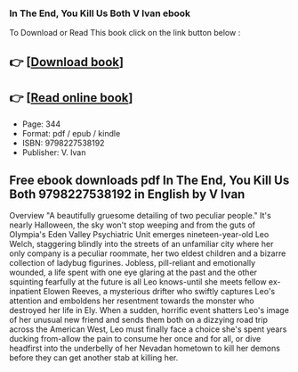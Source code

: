 ### In The End, You Kill Us Both V Ivan ebook

To Download or Read This book click on the link button below :

## 👉  [**[Download book](http://ebooksharez.info/download.php?group=book&from=github.com&id=718619&lnk=1066 "Download book")**]

## 👉  [**[Read online book](http://ebooksharez.info/download.php?group=book&from=github.com&id=718619&lnk=1066 "Read online book")**]


* Page: 344
* Format: pdf / epub / kindle
* ISBN: 9798227538192
* Publisher: V. Ivan



## Free ebook downloads pdf In The End, You Kill Us Both 9798227538192  in English by V Ivan


Overview
&quot;A beautifully gruesome detailing of two peculiar people.&quot; It&#039;s nearly Halloween, the sky won&#039;t stop weeping and from the guts of Olympia&#039;s Eden Valley Psychiatric Unit emerges nineteen-year-old Leo Welch, staggering blindly into the streets of an unfamiliar city where her only company is a peculiar roommate, her two eldest children and a bizarre collection of ladybug figurines. Jobless, pill-reliant and emotionally wounded, a life spent with one eye glaring at the past and the other squinting fearfully at the future is all Leo knows-until she meets fellow ex-inpatient Elowen Reeves, a mysterious drifter who swiftly captures Leo&#039;s attention and emboldens her resentment towards the monster who destroyed her life in Ely. When a sudden, horrific event shatters Leo&#039;s image of her unusual new friend and sends them both on a dizzying road trip across the American West, Leo must finally face a choice she&#039;s spent years ducking from-allow the pain to consume her once and for all, or dive headfirst into the underbelly of her Nevadan hometown to kill her demons before they can get another stab at killing her.



